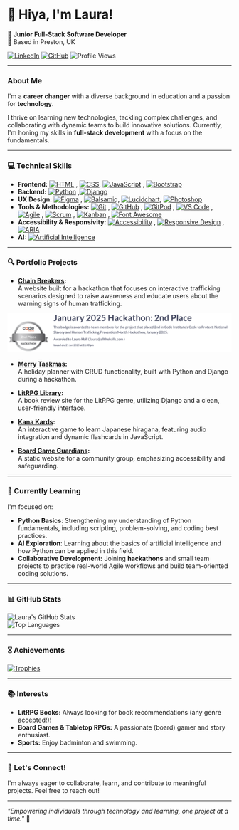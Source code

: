 # 👋 Hiya,  I'm Laura!

🚀 **Junior Full-Stack Software Developer**  
📍 Based in Preston, UK  

[![LinkedIn](https://img.shields.io/badge/LinkedIn-Connect-blue?style=flat&logo=linkedin&logoColor=white)](https://www.linkedin.com/in/laura-hall-dev) 
[![GitHub](https://img.shields.io/badge/GitHub-Visit-lightgrey?style=flat&logo=github&logoColor=white)](https://github.com/laurachri-hall)
![Profile Views](https://komarev.com/ghpvc/?username=laurachri-hall&color=blueviolet&style=flat)



---

### About Me
I'm a **career changer** with a diverse background in education and a passion for **technology**. 

I thrive on learning new technologies, tackling complex challenges, and collaborating with dynamic teams to build innovative solutions. Currently, I'm honing my skills in **full-stack development** with a focus on the fundamentals.

---

### 💻 Technical Skills
- **Frontend:** [![HTML](https://img.shields.io/badge/Code-HTML5-orange?style=flat&logo=html5&logoColor=white)](https://developer.mozilla.org/en-US/docs/Web/HTML) , [![CSS](https://img.shields.io/badge/Code-CSS3-blue?style=flat&logo=css3&logoColor=white)](https://developer.mozilla.org/en-US/docs/Web/CSS), [![JavaScript](https://img.shields.io/badge/Code-JavaScript-yellow?style=flat&logo=javascript&logoColor=white)](https://developer.mozilla.org/en-US/docs/Web/JavaScript) , [![Bootstrap](https://img.shields.io/badge/Framework-Bootstrap-purple?style=flat&logo=bootstrap&logoColor=white)](https://getbootstrap.com/) 
- **Backend:** [![Python](https://img.shields.io/badge/Code-Python-blue?style=flat&logo=python&logoColor=white)](https://www.python.org/) ,[![Django](https://img.shields.io/badge/Framework-Django-green?style=flat&logo=django&logoColor=white)](https://www.djangoproject.com/)
- **UX Design:** [![Figma](https://img.shields.io/badge/UX%20Design-Figma-red?style=flat&logo=figma&logoColor=white)](https://www.figma.com/) , [![Balsamiq](https://img.shields.io/badge/UX%20Design-Balsamiq-grey?style=flat&logo=balsamiq&logoColor=white)](https://balsamiq.com/), [![Lucidchart](https://img.shields.io/badge/UX%20Design-Lucidchart-orange?style=flat&logo=lucidchart&logoColor=white)](https://www.lucidchart.com/), [![Photoshop](https://img.shields.io/badge/Design-Photoshop-blue?style=flat&logo=adobe-photoshop&logoColor=white)](https://www.adobe.com/products/photoshop.html)
- **Tools & Methodologies:** [![Git](https://img.shields.io/badge/Tools-Git-orange?style=flat&logo=git&logoColor=white)](https://git-scm.com/) , [![GitHub](https://img.shields.io/badge/Tools-GitHub-lightgrey?style=flat&logo=github&logoColor=white)](https://github.com/) , [![GitPod](https://img.shields.io/badge/IDE-GitPod-blue?style=flat&logo=gitpod&logoColor=white)](https://www.gitpod.io/) , [![VS Code](https://img.shields.io/badge/IDE-VS%20Code-blue?style=flat&logo=visual-studio-code&logoColor=white)](https://code.visualstudio.com/) , [![Agile](https://img.shields.io/badge/Methodology-Agile-yellow?style=flat&logo=agile&logoColor=white)](https://www.agilealliance.org/) , 
[![Scrum](https://img.shields.io/badge/Methodology-Scrum-blue?style=flat&logo=scrum&logoColor=white)](https://www.scrum.org/) , [![Kanban](https://img.shields.io/badge/Methodology-Kanban-green?style=flat&logo=kanban&logoColor=white)](https://kanbanize.com/) , [![Font Awesome](https://img.shields.io/badge/Icons-Font%20Awesome-green?style=flat&logo=font-awesome&logoColor=white)](https://fontawesome.com/)
- **Accessibility & Responsivity:**
[![Accessibility](https://img.shields.io/badge/Accessibility-WCAG%202.1-blueviolet?style=flat&logo=accessibility&logoColor=white)](https://www.w3.org/WAI/standards-guidelines/wcag/) , 
[![Responsive Design](https://img.shields.io/badge/Responsive%20Design-Mobile--First-blue?style=flat&logo=responsive-design&logoColor=white)](https://developer.mozilla.org/en-US/docs/Learn/CSS/CSS_layout/Responsive_Design) , [![ARIA](https://img.shields.io/badge/ARIA%20Roles-Accessible-yellowgreen?style=flat&logo=aria&logoColor=white)](https://developer.mozilla.org/en-US/docs/Web/Accessibility/ARIA)
- **AI:**
[![Artificial Intelligence](https://img.shields.io/badge/AI-Artificial%20Intelligence-blueviolet?style=flat&logo=openai&logoColor=white)](https://openai.com/)  
 
---

### 🔍 Portfolio Projects
- **[Chain Breakers](https://github.com/trxdave/chain-breaker1):**  
  A website built for a hackathon that focuses on interactive trafficking scenarios designed to raise awareness and educate users about the warning signs of human trafficking.

<p align="center">
    <img src="jan_badge.png" 
         alt="January 2025 'Code to Protect' Hackathon: 2nd Place Badge" width="1600">
  </a>
</p>

- **[Merry Taskmas](https://github.com/laurachri-hall/merrytaskmas):**  
  A holiday planner with CRUD functionality, built with Python and Django during a hackathon.
  
- **[LitRPG Library](https://github.com/laurachri-hall/LitRPG-Library):**  
  A book review site for the LitRPG genre, utilizing Django and a clean, user-friendly interface.
  
- **[Kana Kards](https://github.com/laurachri-hall/kana-kards):**  
  An interactive game to learn Japanese hiragana, featuring audio integration and dynamic flashcards in JavaScript.
  
- **[Board Game Guardians](https://github.com/laurachri-hall/project-1-safeguarding-bgg):**  
  A static website for a community group, emphasizing accessibility and safeguarding.

---

### 🌱 Currently Learning
I'm focused on:
- **Python Basics**: Strengthening my understanding of Python fundamentals, including scripting, problem-solving, and coding best practices.
- **AI Exploration**: Learning about the basics of artificial intelligence and how Python can be applied in this field.
- **Collaborative Development:** Joining **hackathons** and small team projects to practice real-world Agile workflows and build team-oriented coding solutions.

---

### 📊 GitHub Stats
![Laura's GitHub Stats](https://github-readme-stats.vercel.app/api?username=laurachri-hall&show_icons=true&theme=radical)  
![Top Languages](https://github-readme-stats.vercel.app/api/top-langs/?username=laurachri-hall&layout=compact&theme=radical)  

---

### 🎖️ Achievements
[![Trophies](https://github-profile-trophy.vercel.app/?username=laurachri-hall&theme=radical)](https://github.com/ryo-ma/github-profile-trophy)

---

### 📚 Interests
- **LitRPG Books:** Always looking for book recommendations (any genre accepted!)!
- **Board Games & Tabletop RPGs:** A passionate (board) gamer and story enthusiast.
- **Sports:** Enjoy badminton and swimming.


---

### 📩 Let's Connect!
I'm always eager to collaborate, learn, and contribute to meaningful projects. Feel free to reach out!

---
*"Empowering individuals through technology and learning, one project at a time."* 🚀


